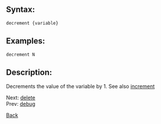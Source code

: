 ## Syntax:
`decrement {variable}`
## Examples:
`decrement N`
## Description:
Decrements the value of the variable by 1. See also [increment](increment.md)

Next: [delete](delete.md)  
Prev: [debug](debug.md)

[Back](../core.md)
